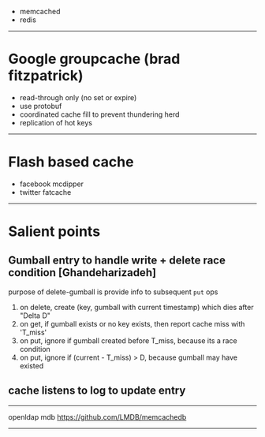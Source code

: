 
* memcached
* redis

--------------
# Google groupcache (brad fitzpatrick)

* read-through only (no set or expire)
* use protobuf
* coordinated cache fill to prevent thundering herd
* replication of hot keys

--------------


# Flash based cache

* facebook mcdipper 
* twitter fatcache

------------

# Salient points

## Gumball entry to handle write + delete race condition [Ghandeharizadeh]

purpose of delete-gumball is provide info to subsequent `put` ops

1. on delete, create (key, gumball with current timestamp) which dies after "Delta D"
2. on get, if gumball exists or no key exists, then report cache miss with 'T_miss'
3. on put, ignore if gumball created before T_miss, because its a race condition
3. on put, ignore if (current - T_miss) > D, because gumball may have existed

## cache listens to log to update entry

----------------

openldap mdb
https://github.com/LMDB/memcachedb

------------------
